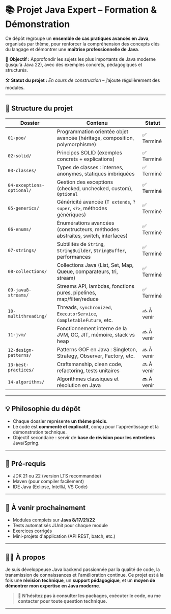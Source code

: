 # 📚 Projet Java Expert – Formation & Démonstration

Ce dépôt regroupe un **ensemble de cas pratiques avancés en Java**, organisés par thème, pour renforcer la compréhension des concepts clés du langage et démontrer une **maîtrise professionnelle de Java**.

🎯 **Objectif :** Approfondir les sujets les plus importants de Java moderne (jusqu'à Java 22), avec des exemples concrets, pédagogiques et structurés.

🛠️ **Statut du projet :** *En cours de construction* – j’ajoute régulièrement des modules.

---

## 🧱 Structure du projet

| Dossier                       | Contenu                                                             | Statut |
|------------------------------|----------------------------------------------------------------------|--------|
| `01-poo/`                    | Programmation orientée objet avancée (héritage, composition, polymorphisme) | ✅ Terminé |
| `02-solid/`                  | Principes SOLID (exemples concrets + explications)                   | ✅ Terminé |
| `03-classes/`                | Types de classes : internes, anonymes, statiques imbriquées          | ✅ Terminé |
| `04-exceptions-optional/`    | Gestion des exceptions (checked, unchecked, custom), `Optional`      | ✅ Terminé |
| `05-generics/`               | Généricité avancée (`T extends`, `? super`, `<?>`, méthodes génériques) | ✅ Terminé |
| `06-enums/`                  | Énumérations avancées (constructeurs, méthodes abstraites, switch, interfaces) | ✅ Terminé |
| `07-strings/`                | Subtilités de `String`, `StringBuilder`, `StringBuffer`, performances | ✅ Terminé |
| `08-collections/`            | Collections Java (List, Set, Map, Queue, comparateurs, tri, stream)  | ✅ Terminé |
| `09-java8-streams/`          | Streams API, lambdas, fonctions pures, pipelines, map/filter/reduce  | ✅ Terminé |
| `10-multithreading/`         | Threads, `synchronized`, `ExecutorService`, `CompletableFuture`, etc.| 🔜 À venir |
| `11-jvm/`                    | Fonctionnement interne de la JVM, GC, JIT, mémoire, stack vs heap    | 🔜 À venir |
| `12-design-patterns/`        | Patterns GOF en Java : Singleton, Strategy, Observer, Factory, etc.  | 🔜 À venir |
| `13-best-practices/`         | Craftsmanship, clean code, refactoring, tests unitaires              | 🔜 À venir |
| `14-algorithms/`             | Algorithmes classiques et résolution en Java                         | 🔜 À venir |

---

## 💡 Philosophie du dépôt

- Chaque dossier représente **un thème précis**.
- Le code est **commenté et explicatif**, conçu pour l'apprentissage et la démonstration technique.
- Objectif secondaire : servir de **base de révision pour les entretiens** Java/Spring.

---

## 📌 Pré-requis

- JDK 21 ou 22 (version LTS recommandée)
- Maven (pour compiler facilement)
- IDE Java (Eclipse, IntelliJ, VS Code)

---

## 🔄 À venir prochainement

- Modules complets sur **Java 8/17/21/22**
- Tests automatisés JUnit pour chaque module
- Exercices corrigés
- Mini-projets d'application (API REST, batch, etc.)

---

## 🙋‍♀️ À propos

Je suis développeuse Java backend passionnée par la qualité de code, la transmission de connaissances et l'amélioration continue. Ce projet est à la fois une **révision technique**, un **support pédagogique**, et un **moyen de démontrer mon expertise en Java moderne**.

> 💬 **N’hésitez pas à consulter les packages, exécuter le code, ou me contacter pour toute question technique.**

---

